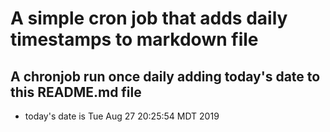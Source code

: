 A simple cron job that adds daily timestamps to markdown file
============================================================
## A chronjob run once daily adding today's date to this README.md file
* today's date is Tue Aug 27 20:25:54 MDT 2019
